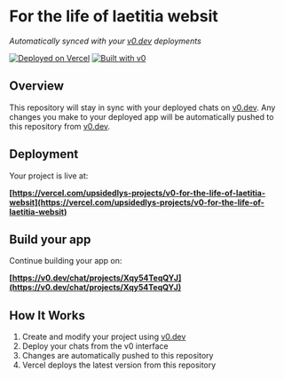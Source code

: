 # For the life of laetitia websit

*Automatically synced with your [v0.dev](https://v0.dev) deployments*

[![Deployed on Vercel](https://img.shields.io/badge/Deployed%20on-Vercel-black?style=for-the-badge&logo=vercel)](https://vercel.com/upsidedlys-projects/v0-for-the-life-of-laetitia-websit)
[![Built with v0](https://img.shields.io/badge/Built%20with-v0.dev-black?style=for-the-badge)](https://v0.dev/chat/projects/Xqy54TeqQYJ)

## Overview

This repository will stay in sync with your deployed chats on [v0.dev](https://v0.dev).
Any changes you make to your deployed app will be automatically pushed to this repository from [v0.dev](https://v0.dev).

## Deployment

Your project is live at:

**[https://vercel.com/upsidedlys-projects/v0-for-the-life-of-laetitia-websit](https://vercel.com/upsidedlys-projects/v0-for-the-life-of-laetitia-websit)**

## Build your app

Continue building your app on:

**[https://v0.dev/chat/projects/Xqy54TeqQYJ](https://v0.dev/chat/projects/Xqy54TeqQYJ)**

## How It Works

1. Create and modify your project using [v0.dev](https://v0.dev)
2. Deploy your chats from the v0 interface
3. Changes are automatically pushed to this repository
4. Vercel deploys the latest version from this repository